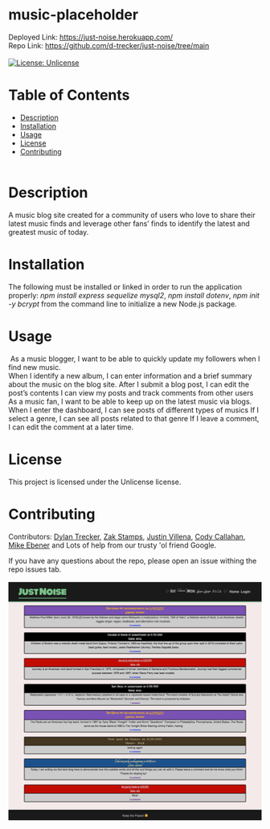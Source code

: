 # music-placeholder
  Deployed Link: https://just-noise.herokuapp.com/
  <br/>
  Repo Link: https://github.com/d-trecker/just-noise/tree/main
  <br/><br/>
  [![License: Unlicense](https://img.shields.io/badge/license-Unlicense-blue.svg)](http://unlicense.org/)

  # Table of Contents 
  * [Description](#Description)
  * [Installation](#installation)
  * [Usage](#usage)
  * [License](#license)
  * [Contributing](#contributing)
<br></br>
  # Description
A music blog site created for a community of users who love to share their latest music finds and leverage other fans’ finds to identify the latest and greatest music of today.
  
  # Installation
  The following must be installed or linked in order to run the application properly: <em>npm install express sequelize mysql2</em>, <em>npm install dotenv</em>, <em>npm init -y</em> <em>bcrypt</em> from the command line to initialize a new Node.js package.
  
  # Usage
  ​  As a music blogger, I want to be able to quickly update my followers when I find new music.  
When I identify a new album, I can enter information and a brief summary about the music on the blog site.
After I submit a blog post, I can edit the post’s contents
I can view my posts and track comments from other users
As a music fan, I want to be able to keep up on the latest music via blogs.
When I enter the dashboard, I can see posts of different types of musics
If I select a genre, I can see all posts related to that genre
If I leave a comment, I can edit the comment at a later time.
 
  # License
  This project is licensed under the Unlicense license.
  
  # Contributing
  ​Contributors: <a href="https://github.com/d-trecker">Dylan Trecker</a>, <a href="https://github.com/theoneandonlyzako">Zak Stamps</a>, <a href="https://github.com/Jrvillena">Justin Villena</a>, <a href="https://github.com/cody-callahan">Cody Callahan</a>, <a href="https://github.com/Mike-Ebener">Mike Ebener</a> and Lots of help from our trusty 'ol friend Google.
 
  If you have any questions about the repo, please open an issue withing the repo issues tab.
  <br/></br>
  ![img](./site.png)

